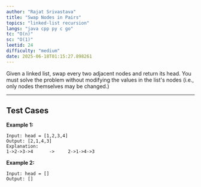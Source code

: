 ```yaml
---
author: "Rajat Srivastava"
title: "Swap Nodes in Pairs"
topics: "linked-list recursion"
langs: "java cpp py c go"
tc: "O(n)"
sc: "O(1)"
leetid: 24
difficulty: "medium"
date: 2025-06-18T01:15:27.898261
---
```


Given a linked list, swap every two adjacent nodes and return its head. 
You must solve the problem without modifying the values in the list's nodes (i.e., only nodes themselves may be changed.)

---

## Test Cases

**Example 1:** 
```
Input: head = [1,2,3,4]
Output: [2,1,4,3]
Explanation:
1->2->3->4      ->     2->1->4->3
```

**Example 2:** 
```
Input: head = []
Output: []
```